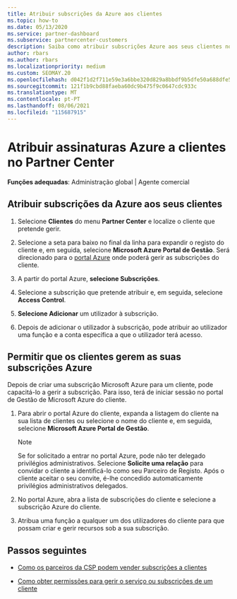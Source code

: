 ```yaml
---
title: Atribuir subscrições da Azure aos clientes
ms.topic: how-to
ms.date: 05/13/2020
ms.service: partner-dashboard
ms.subservice: partnercenter-customers
description: Saiba como atribuir subscrições Azure aos seus clientes no Partner Center e como permitir que os clientes gerem as suas próprias subscrições.
author: rbars
ms.author: rbars
ms.localizationpriority: medium
ms.custom: SEOMAY.20
ms.openlocfilehash: d042f1d2f711e59e3a6bbe320d829a8bbdf9b5dfe50a688dfe5a92b80cbc5090
ms.sourcegitcommit: 121f1b9cbd88faeba60dc9b475f9c0647cdc933c
ms.translationtype: MT
ms.contentlocale: pt-PT
ms.lasthandoff: 08/06/2021
ms.locfileid: "115687915"
---
```

# <a name="assigning-azure-subscriptions-to-customers-in-partner-center"></a>Atribuir assinaturas Azure a clientes no Partner Center

**Funções adequadas**: Administração global | Agente comercial

## <a name="assign-azure-subscriptions-to-your-customers"></a>Atribuir subscrições da Azure aos seus clientes

1. Selecione **Clientes** do menu **Partner Center** e localize o cliente que pretende gerir.

2. Selecione a seta para baixo no final da linha para expandir o registo do cliente e, em seguida, selecione **Microsoft Azure Portal de Gestão**. Será direcionado para o [portal Azure](https://portal.azure.com/) onde poderá gerir as subscrições do cliente.

3. A partir do portal Azure, **selecione Subscrições**.

4. Selecione a subscrição que pretende atribuir e, em seguida, selecione **Access Control**.

5. **Selecione Adicionar** um utilizador à subscrição. 

6. Depois de adicionar o utilizador à subscrição, pode atribuir ao utilizador uma função e a conta específica a que o utilizador terá acesso.

## <a name="enable-customers-to-manage-their-azure-subscriptions"></a>Permitir que os clientes gerem as suas subscrições Azure

Depois de criar uma subscrição Microsoft Azure para um cliente, pode capacitá-lo a gerir a subscrição. Para isso, terá de iniciar sessão no portal de Gestão de Microsoft Azure do cliente. 

1. Para abrir o portal Azure do cliente, expanda a listagem do cliente na sua lista de clientes ou selecione o nome do cliente e, em seguida, selecione **Microsoft Azure Portal de Gestão**.

   > [!NOTE]  
   > Se for solicitado a entrar no portal Azure, pode não ter delegado privilégios administrativos. Selecione **Solicite uma relação** para convidar o cliente a identificá-lo como seu Parceiro de Registo. Após o cliente aceitar o seu convite, é-lhe concedido automaticamente privilégios administrativos delegados.

2. No portal Azure, abra a lista de subscrições do cliente e selecione a subscrição Azure do cliente.

3. Atribua uma função a qualquer um dos utilizadores do cliente para que possam criar e gerir recursos sob a sua subscrição.

## <a name="next-steps"></a>Passos seguintes

- [Como os parceiros da CSP podem vender subscrições a clientes](customer-subscriptions.md)

- [Como obter permissões para gerir o serviço ou subscrições de um cliente](customers-revoke-admin-privileges.md)
